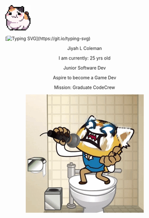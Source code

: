 
<img src="images/325895973-e4f28204-ea88-4364-a321-8330c3fbde6a.gif" alt="rolling hamster" width="80">


[![Typing SVG](https://readme-typing-svg.demolab.com?font=Fira+Code&weight=200&pause=1000&color=520474&width=435&lines=Hi+there!+I'm+Jiyah.;Enjoy+the+content!;Proceed+with+caution.)](https://git.io/typing-svg)

<p align="center"> Jiyah L Coleman</p>
<p align="center"> I am currently: 25 yrs old</p>
<p align="center"> Junior Software Dev</p>
<p align="center"> Aspire to become a Game Dev</p>
<p align="center"> Mission: Graduate CodeCrew</p>

<div align="center">
 <img src="images/240885374-58e30265-7dc2-4977-83ab-66d4d1fa6ec3.gif" alt="screams" width="375">
</div>
